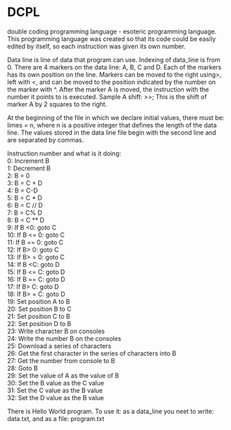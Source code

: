 # DCPL
double coding programming language - esoteric programming language.
This programming language was created so that its code could be easily edited by itself, so each instruction was given its own number.

Data line is line of data that program can use. Indexing of data_line is from 0.
There are 4 markers on the data line: A, B, C and D.
Each of the markers has its own position on the line.
Markers can be moved to the right using>,
left with <, and can be moved to the position indicated by the number on the marker with ^.
After the marker A is moved, the instruction with the number it points to is executed.
Sample A shift: >>; This is the shift of marker A by 2 squares to the right.

At the beginning of the file in which we declare initial values, there must be: limes = n, where n is a positive integer that defines the length of the data line.
The values stored in the data line file begin with the second line and are separated by commas.

Instruction number and what is it doing:<br>
0: Increment B<br>
1: Decrement B<br>
2: B = 0<br>
3: B = C + D<br>
4: B = C-D<br>
5: B = C * D<br>
6: B = C // D<br>
7: B = C% D<br>
8: B = C ** D<br>
9: If B <0: goto C<br>
10: If B <= 0: goto C<br>
11: If B == 0: goto C<br>
12: If B> 0: goto C<br>
13: If B> = 0: goto C<br>
14: If B <C: goto D<br>
15: If B <= C: goto D<br>
16: If B == C: goto D<br>
17: If B> C: goto D<br>
18: If B> = C: goto D<br>
19: Set position A to B<br>
20: Set position B to C<br>
21: Set position C to B<br>
22: Set position D to B<br>
23: Write character B on consoles<br>
24: Write the number B on the consoles<br>
25: Download a series of characters<br>
26: Get the first character in the series of characters into B<br>
27: Get the number from console to B<br>
28: Goto B<br>
29: Set the value of A as the value of B<br>
30: Set the B value as the C value<br>
31: Set the C value as the B value<br>
32: Set the D value as the B value<br>

There is Hello World program. To use it: as a data_line you neet to write: data.txt, and as a file: program.txt
